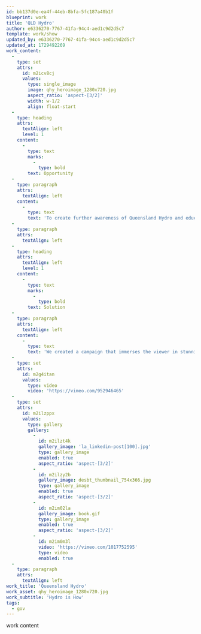 ```yaml
---
id: bb137d0e-ea4f-44eb-8bfa-5fc187a40b1f
blueprint: work
title: 'QLD Hydro'
author: e6336270-7767-41fa-94c4-aed1c9d2d5c7
template: work/show
updated_by: e6336270-7767-41fa-94c4-aed1c9d2d5c7
updated_at: 1729492269
work_content:
  -
    type: set
    attrs:
      id: m2icv8cj
      values:
        type: single_image
        image: qhy_heroimage_1280x720.jpg
        aspect_ratio: 'aspect-[3/2]'
        width: w-1/2
        align: float-start
  -
    type: heading
    attrs:
      textAlign: left
      level: 1
    content:
      -
        type: text
        marks:
          -
            type: bold
        text: Opportunity
  -
    type: paragraph
    attrs:
      textAlign: left
    content:
      -
        type: text
        text: 'To create further awareness of Queensland Hydro and educate the public about the vital role pumped hydro energy storage has to play in Queensland’s clean energy future.'
  -
    type: paragraph
    attrs:
      textAlign: left
  -
    type: heading
    attrs:
      textAlign: left
      level: 1
    content:
      -
        type: text
        marks:
          -
            type: bold
        text: Solution
  -
    type: paragraph
    attrs:
      textAlign: left
    content:
      -
        type: text
        text: 'We created a campaign that immerses the viewer in stunning images that highlight the natural purity and power of water, and at the same time convey the importance of delivering renewable, sustainable sources of energy that will help make Queensland self-sufficient, deliver jobs and opportunities for local workers and school leavers, and ensure a brighter future for all Queenslanders. How can something as simple as water hold the key to our clean energy future? Hydro is how.'
  -
    type: set
    attrs:
      id: m2g4itan
      values:
        type: video
        video: 'https://vimeo.com/952946465'
  -
    type: set
    attrs:
      id: m2ilzppx
      values:
        type: gallery
        gallery:
          -
            id: m2ilzt4k
            gallery_image: 'la_linkedin-post[100].jpg'
            type: gallery_image
            enabled: true
            aspect_ratio: 'aspect-[3/2]'
          -
            id: m2ilzy2b
            gallery_image: desbt_thumbnail_754x366.jpg
            type: gallery_image
            enabled: true
            aspect_ratio: 'aspect-[3/2]'
          -
            id: m2im02la
            gallery_image: book.gif
            type: gallery_image
            enabled: true
            aspect_ratio: 'aspect-[3/2]'
          -
            id: m2im0m3l
            video: 'https://vimeo.com/1017752595'
            type: video
            enabled: true
  -
    type: paragraph
    attrs:
      textAlign: left
work_title: 'Queensland Hydro'
work_asset: qhy_heroimage_1280x720.jpg
work_subtitle: 'Hydro is How'
tags:
  - gov
---
```

work content